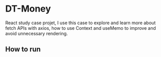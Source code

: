 # DT-Money

React study case projet, I use this case to explore and learn more about fetch APIs with axios, how to use Context and useMemo to improve and avoid unnecessary rendering.

## How to run

